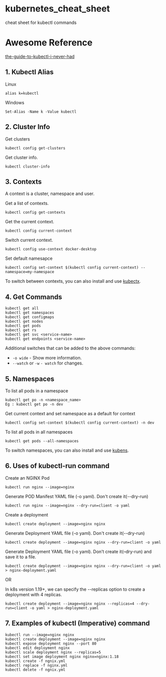 # kubernetes_cheat_sheet
cheat sheet for kubectl commands

# Awesome Reference 
[the-guide-to-kubectl-i-never-had](https://medium.com/@jake.page91/the-guide-to-kubectl-i-never-had-3874cc6074ff)

## 1. Kubectl Alias
Linux
```
alias k=kubectl
```
Windows
```
Set-Alias -Name k -Value kubectl
```
## 2. Cluster Info
Get clusters
```
kubectl config get-clusters
```
Get cluster info.
```
kubectl cluster-info
```
## 3. Contexts
A context is a cluster, namespace and user.

Get a list of contexts.
```
kubectl config get-contexts
```
Get the current context.
```
kubectl config current-context
```
Switch current context.
```
kubectl config use-context docker-desktop
```
Set default namesapce
```
kubectl config set-context $(kubectl config current-context) --namespace=my-namespace
```
To switch between contexts, you can also install and use [kubectx](https://github.com/ahmetb/kubectx).

## 4. Get Commands
```
kubectl get all
kubectl get namespaces
kubectl get configmaps
kubectl get nodes
kubectl get pods
kubectl get rs
kubectl get svc <service-name>
kubectl get endpoints <service-name>
```
Additional switches that can be added to the above commands:

* `-o wide` - Show more information.
* `--watch` or `-w` `- watch` for changes.

## 5. Namespaces
To list all pods in a namespace
```
kubectl get po -n <namespace_name>
Eg : kubectl get po -n dev
```
Get current context and set namespace as a default for context
```
kubectl config set-context $(kubectl config current-context) -n dev
```
To list all pods in all namespaces
```
kubectl get pods --all-namespaces
```
To switch namespaces, you can also install and use [kubens](https://github.com/ahmetb/kubectx/blob/master/kubens).

## 6. Uses of kubectl-run command
Create an NGINX Pod
```
kubectl run nginx --image=nginx
```

Generate POD Manifest YAML file (-o yaml). Don't create it(--dry-run)

```
kubectl run nginx --image=nginx --dry-run=client -o yaml
```

Create a deployment
```
kubectl create deployment --image=nginx nginx
```

Generate Deployment YAML file (-o yaml). Don't create it(--dry-run)
```
kubectl create deployment --image=nginx nginx --dry-run=client -o yaml
```

Generate Deployment YAML file (-o yaml). Don’t create it(–dry-run) and save it to a file.
```
kubectl create deployment --image=nginx nginx --dry-run=client -o yaml > nginx-deployment.yaml
```

OR

In k8s version 1.19+, we can specify the --replicas option to create a deployment with 4 replicas.
```
kubectl create deployment --image=nginx nginx --replicas=4 --dry-run=client -o yaml > nginx-deployment.yaml
```
## 7. Examples of kubectl (Imperative) command
```
kubectl run --image=nginx nginx
kubectl create deployment --image=nginx nginx
kubectl expose deployment nginx --port 80
kubectl edit deployment nginx
kubectl scale deployment nginx --replicas=5
kubectl set image deployment nginx nginx=nginx:1.18
kubectl create -f ngnix.yml
kubectl replace -f nginx.yml
kubectl delete -f ngnix.yml
```

